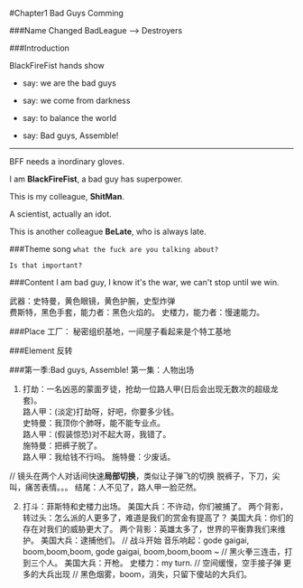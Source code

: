 #Chapter1 Bad Guys Comming

###Name Changed
BadLeague --> Destroyers


###Introduction

BlackFireFist hands show
+ say: we are the bad guys
+ say: we come from darkness

+ say: to balance the world
+ say: Bad guys, Assemble!

***

BFF needs a inordinary gloves.

I am **BlackFireFist**, a bad guy has superpower.

This is my colleague, **ShitMan**.

A scientist, actually an idot.

This is another colleague **BeLate**, who is always late.


###Theme song
`what the fuck are you talking about?`

`Is that important?`  


###Content
I am bad guy, I know it's the war, we can't stop until we win.

武器：史特曼，黄色眼镜，黄色护腕，史型炸弹  
费斯特，黑色手套，能力者：黑色火焰的。
史楼力，能力者：慢速能力。

###Place
工厂： 秘密组织基地，一间屋子看起来是个特工基地

###Element
反转

###第一季:Bad guys, Assemble!
第一集：人物出场

1. 打劫：一名凶恶的蒙面歹徒，抢劫一位路人甲(日后会出现无数次的超级龙套)。  
路人甲：(淡定)打劫呀，好吧，你要多少钱。  
史特曼：我顶你个肺呀，能不能专业点。  
路人甲：(假装惊恐)对不起大哥，我错了。    
施特曼：把裤子脱了。  
路人甲：我给钱不行吗。
施特曼：少废话。  

// 镜头在两个人对话间快速**局部切换**，类似让子弹飞的切换
脱裤子，下刀，尖叫，痛苦表情。。。
结尾：人不见了，路人甲一脸茫然。


2. 打斗：菲斯特和史楼力出场。
美国大兵：不许动，你们被捕了。
两个背影，转过头：怎么派的人更多了，难道是我们的赏金有提高了？
美国大兵：你们的存在对我们的威胁更大了。
两个背影：英雄太多了，世界的平衡靠我们来维护。
美国大兵：逮捕他们。
// 战斗开始  音乐响起：gode gaigai, boom,boom,boom, gode gaigai, boom,boom,boom ~
// 黑火拳三连击，打到三个人。
美国大兵：开枪。
史楼力：my turn.
// 空间缓慢，空手接子弹
更多的大兵出现
// 黑色烟雾，boom，消失，只留下傻站的大兵们。
